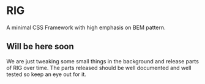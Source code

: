 RIG
===

A minimal CSS Framework with high emphasis on BEM pattern.

## Will be here soon

We are just tweaking some small things in the background and release parts of RIG over time.
The parts released should be well documented and well tested so keep an eye out for it.
